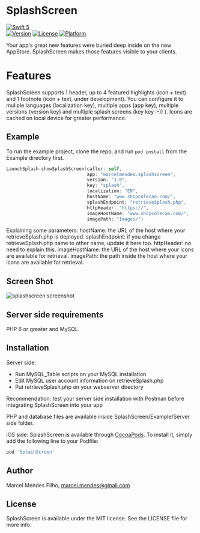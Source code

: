 # SplashScreen

[![Swift 5](https://img.shields.io/badge/Swift-5.0-orange.svg)](https://swift.org)  
[![Version](https://img.shields.io/cocoapods/v/SplashScreen.svg?style=flat)](https://cocoapods.org/pods/SplashScreen)
[![License](https://img.shields.io/cocoapods/l/SplashScreen.svg?style=flat)](https://cocoapods.org/pods/SplashScreen)
[![Platform](https://img.shields.io/cocoapods/p/SplashScreen.svg?style=flat)](https://cocoapods.org/pods/SplashScreen)

Your app's great new features were buried deep inside on the new AppStore. SplashScreen makes those features visible to your clients.

# Features

SplashScreen supports 1 header, up to 4 featured highlights (icon + text) and 1 footnote (icon + text, under development).
You can configure it to muliple languages (localization key), multiple apps (app key), multiple versions (version key) and multiple splash screens (key key :-)) ). 
Icons are cached on local device for greater performance.

## Example

To run the example project, clone the repo, and run `pod install` from the Example directory first.

```swift
LaunchSplash.showSplashScreen(caller: self,
                              app: "marcelmendes.splashscreen",
                              version: "1.0",
                              key: "splash",
                              localization: "EN",
                              hostName: "www.shopcolecao.com/",
                              splashEndpoint: "retrieveSplash.php",
                              httpHeader: "https://",
                              imageHostName: "www.shopcolecao.com/",
                              imagePath: "Images/")

```
Explaining some parameters:
hostName:  the URL of the host where your retrieveSplash.php is deployed.
splashEndpoint: if you change retrieveSplash.php name to other name, update it here too.
httpHeader: no need to explain this.
imageHostName: the URL of the host where your icons are available for retrieval.
imagePath: the path inside the host where your icons are available for retrieval.

## Screen Shot

![splashscreen screenshot](screenshot-1.png)


## Server side requirements

PHP 6 or greater and MySQL.

## Installation

Server side:
- Run MySQL_Table scripts on your MySQL installation
- Edit MySQL user account information on retrieveSplash.php
- Put retrieveSplash.php on your webserver directory

Recommendation: test your server side installation with Postman before integrating SplashScreen into your app

PHP and database files are available inside SplashScreen/Example/Server side folder.

iOS side:
SplashScreen is available through [CocoaPods](https://cocoapods.org). To install
it, simply add the following line to your Podfile:

```ruby
pod 'SplashScreen'
```

## Author

Marcel Mendes Filho, marcel.mendes@gmail.com

## License

SplashScreen is available under the MIT license. See the LICENSE file for more info.
